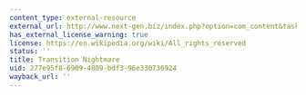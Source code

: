 ```yaml
---
content_type: external-resource
external_url: http://www.next-gen.biz/index.php?option=com_content&task=view&id=2392&Itemid=2
has_external_license_warning: true
license: https://en.wikipedia.org/wiki/All_rights_reserved
status: ''
title: Transition Nightmare
uid: 277e95f8-6909-4809-bdf3-96e330736924
wayback_url: ''
---
```


